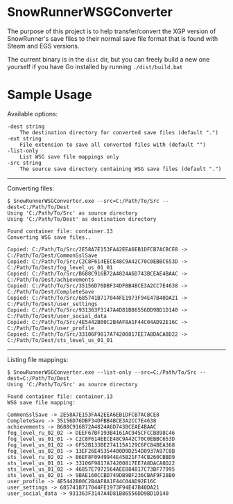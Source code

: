 # SnowRunnerWSGConverter

The purpose of this project is to help transfer/convert the XGP version of SnowRunner's save files to their normal save file format that is found with Steam and EGS versions.

The current binary is in the `dist` dir, but you can freely build a new one yourself if you have Go installed by running `./dist/build.bat`

# Sample Usage

Available options:

	-dest string
		The destination directory for converted save files (default ".")
	-ext string
		File extension to save all converted files with (default "")
	-list-only
		List WSG save file mappings only
	-src string
		The source save directory containing WSG save files (default ".")

---
Converting files:

	$ SnowRunnerWSGConverter.exe --src=C:/Path/To/Src --dest=C:/Path/To/Dest   
	Using 'C:/Path/To/Src' as source directory
	Using 'C:/Path/To/Dest' as destination directory

	Found container file: container.13
	Converting WSG save files..

	Copied: C:/Path/To/Src/2E58A7E153FA42EEA6EB1DFCB7ACBCE8 -> C:/Path/To/Dest/CommonSslSave
	Copied: C:/Path/To/Src/C2C8F614EECE48C9A42C70C0EBBC653D -> C:/Path/To/Dest/fog_level_us_01_01
	Copied: C:/Path/To/Src/B688C916B72A4824A6D743BCEAE4BAAC -> C:/Path/To/Dest/achievements
	Copied: C:/Path/To/Src/35156D76DBF34DFBB4BCE3A2CC7E4638 -> C:/Path/To/Dest/CompleteSave
	Copied: C:/Path/To/Src/685741B717044FE1973F94E47B40DA21 -> C:/Path/To/Dest/user_settings
	Copied: C:/Path/To/Src/931363F3147A4D81B86556DD9BD1D140 -> C:/Path/To/Dest/user_social_data
	Copied: C:/Path/To/Src/4E5442B00C2B4AF8A1F44C04AD92E16C -> C:/Path/To/Dest/user_profile
	Copied: C:/Path/To/Src/33106F9817A74200817EE7A8DACA8D22 -> C:/Path/To/Dest/sts_level_us_01_01
	
---

Listing file mappings:

	$ SnowRunnerWSGConverter.exe --list-only --src=C:/Path/To/Src --dest=C:/Path/To/Dest       
	Using 'C:/Path/To/Src' as source directory

	Found container file: container.13
	WSG save file mapping:

	CommonSslSave -> 2E58A7E153FA42EEA6EB1DFCB7ACBCE8
	CompleteSave -> 35156D76DBF34DFBB4BCE3A2CC7E4638
	achievements -> B688C916B72A4824A6D743BCEAE4BAAC
	fog_level_ru_02_02 -> DEEF67BF193B4161AC945CFCCB898C46
	fog_level_us_01_01 -> C2C8F614EECE48C9A42C70C0EBBC653D
	fog_level_us_01_02 -> 6F52B133BE274115A129C6FC84BEA368
	fog_level_us_02_01 -> 13EF26E45354400D9D254D0937A97C0B
	sts_level_ru_02_02 -> B6EF8F0949944E45B21F74CB260CBBD9
	sts_level_us_01_01 -> 33106F9817A74200817EE7A8DACA8D22
	sts_level_us_01_02 -> 46857E7972564AEE884817C73BF77995
	sts_level_us_02_01 -> 9BAE160CCBD749DB9BF236CBAF9F28B0
	user_profile -> 4E5442B00C2B4AF8A1F44C04AD92E16C
	user_settings -> 685741B717044FE1973F94E47B40DA21
	user_social_data -> 931363F3147A4D81B86556DD9BD1D140
